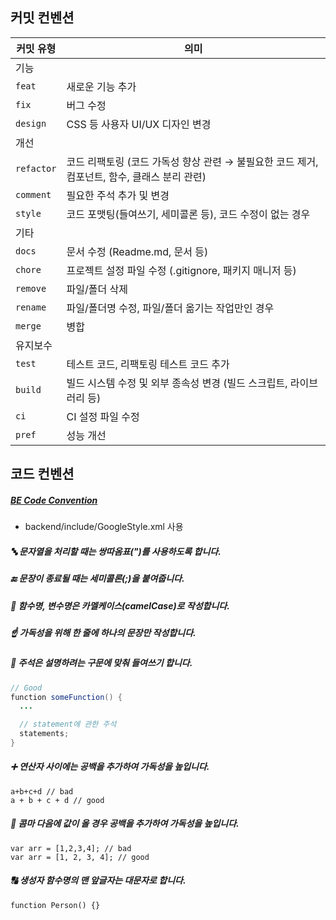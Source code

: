 ## 커밋 컨벤션

| 커밋 유형 | 의미 |
| --- | --- |
| 기능 |  |
| `feat` | 새로운 기능 추가 |
| `fix` | 버그 수정 |
| `design` | CSS 등 사용자 UI/UX 디자인 변경 |
| 개선 |  |
| `refactor` | 코드 리팩토링 (코드 가독성 향상 관련 → 불필요한 코드 제거, 컴포넌트, 함수, 클래스 분리 관련) |
| `comment` | 필요한 주석 추가 및 변경 |
| `style` | 코드 포맷팅(들여쓰기, 세미콜론 등), 코드 수정이 없는 경우 |
| 기타 |  |
| `docs` | 문서 수정 (Readme.md, 문서 등) |
| `chore` | 프로젝트 설정 파일 수정 (.gitignore, 패키지 매니저 등) |
| `remove` | 파일/폴더 삭제 |
| `rename` | 파일/폴더명 수정, 파일/폴더 옮기는 작업만인 경우 |
| `merge`  | 병합 |
| 유지보수 |  |
| `test` | 테스트 코드, 리팩토링 테스트 코드 추가 |
| `build`  | 빌드 시스템 수정 및 외부 종속성 변경 (빌드 스크립트, 라이브러리 등) |
| `ci`  | CI 설정 파일 수정 |
| `pref`  | 성능 개선 | 


## 코드 컨벤션

##### [BE Code Convention](https://eroul-ri.tistory.com/26)
- backend/include/GoogleStyle.xml 사용

##### 🔤 문자열을 처리할 때는 쌍따옴표(")를 사용하도록 합니다.

##### 🔚 문장이 종료될 때는 세미콜론(;)을 붙여줍니다.

##### 🐫 함수명, 변수명은 카멜케이스(camelCase)로 작성합니다.

##### ☝ 가독성을 위해 한 줄에 하나의 문장만 작성합니다.

##### 📝 주석은 설명하려는 구문에 맞춰 들여쓰기 합니다.

```java
// Good
function someFunction() {
  ...

  // statement에 관한 주석
  statements;
}

```

##### ➕ 연산자 사이에는 공백을 추가하여 가독성을 높입니다.
```
a+b+c+d // bad
a + b + c + d // good
```
##### 📌 콤마 다음에 값이 올 경우 공백을 추가하여 가독성을 높입니다.
```
var arr = [1,2,3,4]; // bad
var arr = [1, 2, 3, 4]; // good
```

##### 🔠 생성자 함수명의 맨 앞글자는 대문자로 합니다.
```
function Person() {}
```
